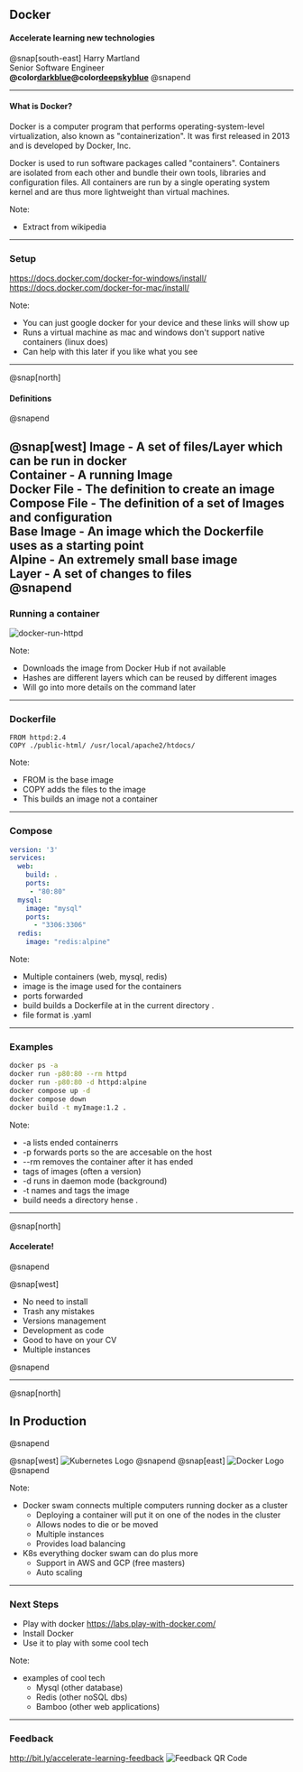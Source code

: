 ## Docker
#### Accelerate learning new technologies
  
  @snap[south-east]
  Harry Martland  
  Senior Software Engineer  
  **@color[darkblue](Booking)@color[deepskyblue](Go)**
  @snapend
  
---

<h4>What is Docker?</h4>

Docker is a computer program that performs operating-system-level virtualization, also known as "containerization". 
It was first released in 2013 and is developed by Docker, Inc.

Docker is used to run software packages called "containers". 
Containers are isolated from each other and bundle their own tools, libraries and configuration files.
All containers are run by a single operating system kernel and are thus more lightweight than virtual machines. 

Note:
- Extract from wikipedia
---

### Setup

<https://docs.docker.com/docker-for-windows/install/>
<https://docs.docker.com/docker-for-mac/install/>

Note:
- You can just google docker for your device and these links will show up
- Runs a virtual machine as mac and windows don't support native containers (linux does)
- Can help with this later if you like what you see

--- 

@snap[north]

<h4>Definitions</h4>
@snapend

@snap[west]
**Image** - A set of files/Layer which can be run in docker  
**Container** - A running Image  
**Docker File** - The definition to create an image  
**Compose File** - The definition of a set of Images and configuration  
**Base Image** - An image which the Dockerfile uses as a starting point  
**Alpine** - An extremely small base image  
**Layer** - A set of changes to files  
@snapend
---

### Running a container

![docker-run-httpd](images/docker-run-httpd.gif)

Note:
- Downloads the image from Docker Hub if not available
- Hashes are different layers which can be reused by different images
- Will go into more details on the command later

---

### Dockerfile

```
FROM httpd:2.4
COPY ./public-html/ /usr/local/apache2/htdocs/
```

Note:
- FROM is the base image
- COPY adds the files to the image
- This builds an image not a container

---

### Compose

```yaml
version: '3'
services:
  web:
    build: .
    ports:
     - "80:80"
  mysql:
    image: "mysql"
    ports:
      - "3306:3306"
  redis:
    image: "redis:alpine"
```

Note:
- Multiple containers (web, mysql, redis)
- image is the image used for the containers
- ports forwarded
- build builds a Dockerfile at in the current directory .
- file format is .yaml

---

### Examples

```bash
docker ps -a
docker run -p80:80 --rm httpd
docker run -p80:80 -d httpd:alpine
docker compose up -d
docker compose down
docker build -t myImage:1.2 .
```

Note:
- -a lists ended containerrs
- -p forwards ports so the are accesable on the host
- --rm removes the container after it has ended
- tags of images (often a version)
- -d runs in daemon mode (background)
- -t names and tags the image
- build needs a directory hense .

---

@snap[north]

<h4>Accelerate!</h4>
@snapend

@snap[west]
<ul>
    <li>No need to install</li>
    <li>Trash any mistakes</li>
    <li>Versions management</li>
    <li>Development as code</li>
    <li>Good to have on your CV</li>
    <li>Multiple instances</li>
</ul>
@snapend

---
@snap[north]
<h2>In Production</h2>
@snapend

@snap[west]
![Kubernetes Logo](images/kubernetes-logo.png)
@snapend
@snap[east]
![Docker Logo](images/docker-logo.png)
@snapend

Note:
- Docker swam connects multiple computers running docker as a cluster
    - Deploying a container will put it on one of the nodes in the cluster
    - Allows nodes to die or be moved
    - Multiple instances
    - Provides load balancing 
- K8s everything docker swam can do plus more
    - Support in AWS and GCP (free masters)
    - Auto scaling
---

### Next Steps

- Play with docker <https://labs.play-with-docker.com/>
- Install Docker
- Use it to play with some cool tech
 
Note:
- examples of cool tech
    - Mysql (other database)
    - Redis (other noSQL dbs)
    - Bamboo (other web applications)


---

### Feedback
<http://bit.ly/accelerate-learning-feedback>
![Feedback QR Code](images/docker-feedback-qr.png)